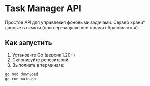 # Task Manager API

Простое API для управления фоновыми задачами. Сервер хранит данные в памяти (при перезапуске все задачи сбрасываются).

## Как запустить

1. Установите Go (версия 1.20+)
2. Склонируйте репозиторий
3. Выполните в терминале:

```bash
go mod download
go run main.go
